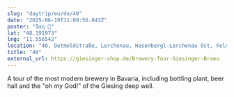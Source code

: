 ```yaml
---
slug: "daytrip/eu/de/40"
date: "2025-06-19T11:09:56.843Z"
poster: "Iαη 🍺"
lat: "48.191973"
lng: "11.556542"
location: "40, Detmoldstraße, Lerchenau, Hasenbergl-Lerchenau Ost, Feldmoching-Hasenbergl, Munich, Bavaria, 80935, Germany"
title: "40"
external_url: https://giesinger-shop.de/Brewery-Tour-Giesinger-Braeu
---
```

A tour of the most modern brewery in Bavaria, including bottling plant, beer hall and the "oh my God!" of the Giesing deep well.